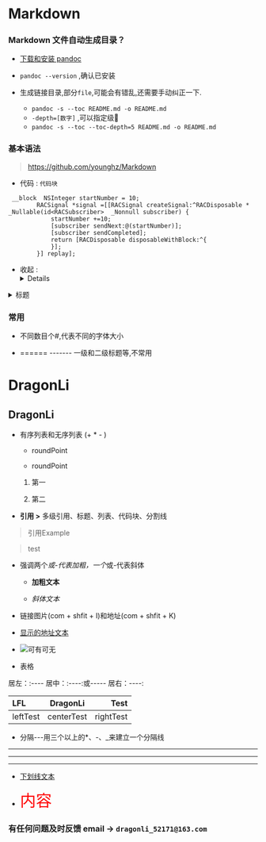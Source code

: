 # Markdown

### Markdown 文件自动生成目录？

- [下载和安装 pandoc](https://github.com/jgm/pandoc/releases)
- `pandoc --version` ,确认已安装 
- 生成链接目录,部分`file`,可能会有错乱,还需要手动纠正一下.

	- `pandoc -s --toc README.md -o README.md` 
	- `-depth=[数字]` ,可以指定级🌲
	- `pandoc -s --toc --toc-depth=5 README.md -o README.md `


### 基本语法

>  https://github.com/younghz/Markdown

- 代码 : ``` 代码块 ```

```objc
 __block  NSInteger startNumber = 10;
        RACSignal *signal =[[RACSignal createSignal:^RACDisposable * _Nullable(id<RACSubscriber>  _Nonnull subscriber) {
            startNumber +=10;
            [subscriber sendNext:@(startNumber)];
            [subscriber sendCompleted];
            return [RACDisposable disposableWithBlock:^{
            }];
        }] replay];

```

- 收起 :<details>

<details>
<summary> 标题 </summary>

- 1.不同数目个#,代表不同的字体大小  
- ======  -------  一级和二级标题等,不常用
</details>




###  常用

-  不同数目个#,代表不同的字体大小


- ======  -------  一级和二级标题等,不常用

DragonLi
======
DragonLi
----------

- 有序列表和无序列表 (+ * - )

	- roundPoint
	
	- roundPoint
	
	1. 第一
	
	
	2. 第二


- **引用 >**  多级引用、标题、列表、代码块、分割线

> 引用Example

> test

- 强调两个*或-代表加粗，一个*或-代表斜体
 
	- **加粗文本**
	  
	-  *斜体文本* 


- 链接图片(com + shfit + I)和地址(com + shfit + K)

- [显示的地址文本](https://github.com/DevDragonLi)

- ![可有可无](图片地址)


-  表格

居左：:----
居中：:----:或-----
居右：----:


|LFL|DragonLi|Test|
|:---|:---:|---:|
|leftTest| centerTest |rightTest|


- 分隔---用三个以上的*、-、_来建立一个分隔线

***

---

___


- <u>下划线文本</u>

- <font face="微软雅黑" color="red" size="6">内容</font>


### 有任何问题及时反馈 email -> `dragonli_52171@163.com` 

